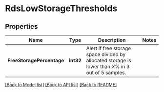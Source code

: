 # RdsLowStorageThresholds

## Properties

Name | Type | Description | Notes
------------ | ------------- | ------------- | -------------
**FreeStoragePercentage** | **int32** | Alert if free storage space divided by allocated storage is lower than *X*% in 3 out of 5 samples. | 

[[Back to Model list]](../README.md#documentation-for-models) [[Back to API list]](../README.md#documentation-for-api-endpoints) [[Back to README]](../README.md)


